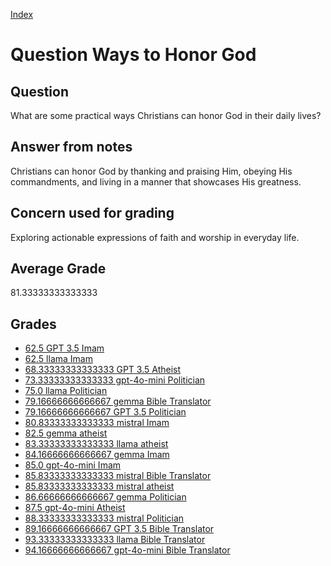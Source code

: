 
[Index](../../index.md)
# Question Ways to Honor God
## Question
What are some practical ways Christians can honor God in their daily lives?

## Answer from notes
Christians can honor God by thanking and praising Him, obeying His commandments, and living in a manner that showcases His greatness.

## Concern used for grading
Exploring actionable expressions of faith and worship in everyday life.

## Average Grade
81.33333333333333

## Grades
 * [62.5 GPT 3.5 Imam](../answers/GPT_3.5_Imam/Ways_to_Honor_God.md)
 * [62.5 llama Imam](../answers/llama_Imam/Ways_to_Honor_God.md)
 * [68.33333333333333 GPT 3.5 Atheist](../answers/GPT_3.5_Atheist/Ways_to_Honor_God.md)
 * [73.33333333333333 gpt-4o-mini Politician](../answers/gpt-4o-mini_Politician/Ways_to_Honor_God.md)
 * [75.0 llama Politician](../answers/llama_Politician/Ways_to_Honor_God.md)
 * [79.16666666666667 gemma Bible Translator](../answers/gemma_Bible_Translator/Ways_to_Honor_God.md)
 * [79.16666666666667 GPT 3.5 Politician](../answers/GPT_3.5_Politician/Ways_to_Honor_God.md)
 * [80.83333333333333 mistral Imam](../answers/mistral_Imam/Ways_to_Honor_God.md)
 * [82.5 gemma atheist](../answers/gemma_atheist/Ways_to_Honor_God.md)
 * [83.33333333333333 llama atheist](../answers/llama_atheist/Ways_to_Honor_God.md)
 * [84.16666666666667 gemma Imam](../answers/gemma_Imam/Ways_to_Honor_God.md)
 * [85.0 gpt-4o-mini Imam](../answers/gpt-4o-mini_Imam/Ways_to_Honor_God.md)
 * [85.83333333333333 mistral Bible Translator](../answers/mistral_Bible_Translator/Ways_to_Honor_God.md)
 * [85.83333333333333 mistral atheist](../answers/mistral_atheist/Ways_to_Honor_God.md)
 * [86.66666666666667 gemma Politician](../answers/gemma_Politician/Ways_to_Honor_God.md)
 * [87.5 gpt-4o-mini Atheist](../answers/gpt-4o-mini_Atheist/Ways_to_Honor_God.md)
 * [88.33333333333333 mistral Politician](../answers/mistral_Politician/Ways_to_Honor_God.md)
 * [89.16666666666667 GPT 3.5 Bible Translator](../answers/GPT_3.5_Bible_Translator/Ways_to_Honor_God.md)
 * [93.33333333333333 llama Bible Translator](../answers/llama_Bible_Translator/Ways_to_Honor_God.md)
 * [94.16666666666667 gpt-4o-mini Bible Translator](../answers/gpt-4o-mini_Bible_Translator/Ways_to_Honor_God.md)
